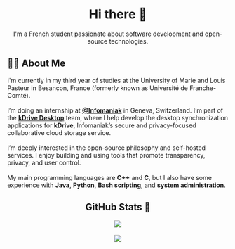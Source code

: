 <h1 align="center">Hi there 👋</h1>

<p align="center">
  I'm a French student passionate about software development and open-source technologies.
</p>

<h2>👨‍🎓 About Me</h2>

<p>
  I'm currently in my third year of studies at the University of Marie and Louis Pasteur in Besançon, France (formerly known as Université de Franche-Comté).
  <br><br>
  I’m doing an internship at <strong><a href="https://github.com/infomaniak">@Infomaniak</a></strong> in Geneva, Switzerland. I’m part of the <strong><a href="https://github.com/Infomaniak/desktop-kDrive">kDrive Desktop</a></strong> team, where I help develop the desktop synchronization applications for <strong>kDrive</strong>, Infomaniak’s secure and privacy-focused collaborative cloud storage service.
  <br><br>
  I’m deeply interested in the open-source philosophy and self-hosted services. I enjoy building and using tools that promote transparency, privacy, and user control.
  <br><br>
  My main programming languages are <strong>C++</strong> and <strong>C</strong>, but I also have some experience with <strong>Java</strong>, <strong>Python</strong>, <strong>Bash scripting</strong>, and <strong>system administration</strong>.
</p>

<h2 align="center">GitHub Stats 🚀</h2>

<div align="center">
	<a href="https://github.com/R-Gld?tab=repositories">
    <img src="https://github-readme-stats.vercel.app/api?username=R-Gld&show_icons=true&theme=tokyonight">
  </a>
	<br><br>
	<a href="https://github.com/R-Gld?tab=repositories">
    <img src="https://github-readme-stats.vercel.app/api/top-langs/?username=R-Gld&langs_count=8&theme=tokyonight">
  </a>
</div>
